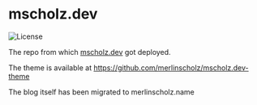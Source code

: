 # mscholz.dev

![License](https://img.shields.io/github/license/merlinscholz/mscholz.dev)

The repo from which [mscholz.dev](mscholz.dev) got deployed.

The theme is available at https://github.com/merlinscholz/mscholz.dev-theme

The blog itself has been migrated to merlinscholz.name

